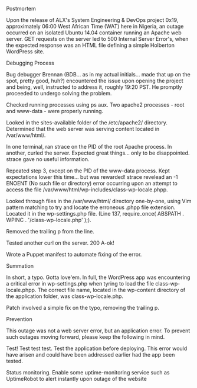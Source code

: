 Postmortem

Upon the release of ALX's System Engineering & DevOps project 0x19, approximately 06:00 West African Time (WAT) here in Nigeria, an outage occurred on an isolated Ubuntu 14.04 container running an Apache web server. GET requests on the server led to 500 Internal Server Error's, when the expected response was an HTML file defining a simple Holberton WordPress site.



Debugging Process

Bug debugger Brennan (BDB... as in my actual initials... made that up on the spot, pretty good, huh?) encountered the issue upon opening the project and being, well, instructed to address it, roughly 19:20 PST. He promptly proceeded to undergo solving the problem.



Checked running processes using ps aux. Two apache2 processes - root and www-data - were properly running.



Looked in the sites-available folder of the /etc/apache2/ directory. Determined that the web server was serving content located in /var/www/html/.



In one terminal, ran strace on the PID of the root Apache process. In another, curled the server. Expected great things... only to be disappointed. strace gave no useful information.



Repeated step 3, except on the PID of the www-data process. Kept expectations lower this time... but was rewarded! strace revelead an -1 ENOENT (No such file or directory) error occurring upon an attempt to access the file /var/www/html/wp-includes/class-wp-locale.phpp.



Looked through files in the /var/www/html/ directory one-by-one, using Vim pattern matching to try and locate the erroneous .phpp file extension. Located it in the wp-settings.php file. (Line 137, require_once( ABSPATH . WPINC . '/class-wp-locale.php' );).



Removed the trailing p from the line.



Tested another curl on the server. 200 A-ok!



Wrote a Puppet manifest to automate fixing of the error.



Summation

In short, a typo. Gotta love'em. In full, the WordPress app was encountering a critical error in wp-settings.php when tyring to load the file class-wp-locale.phpp. The correct file name, located in the wp-content directory of the application folder, was class-wp-locale.php.



Patch involved a simple fix on the typo, removing the trailing p.



Prevention

This outage was not a web server error, but an application error. To prevent such outages moving forward, please keep the following in mind.



Test! Test test test. Test the application before deploying. This error would have arisen and could have been addressed earlier had the app been tested.



Status monitoring. Enable some uptime-monitoring service such as UptimeRobot to alert instantly upon outage of the website
